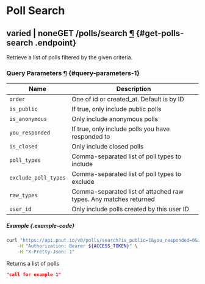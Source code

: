 # Poll Search




## <span class="endpoint-meta">varied | none</span><span class="method method-get">GET</span> /polls/search [&para;](#get-polls-search) {#get-polls-search .endpoint}

Retrieve a list of polls filtered by the given criteria.

### Query Parameters [&para;](#query-parameters-1) {#query-parameters-1}

Name|Description
-|-
`order`|One of id or created_at. Default is by ID
`is_public`|If true, only include public polls
`is_anonymous`|Only include anonymous polls
`you_responded`|If true, only include polls you have responded to
`is_closed`|Only include closed polls
`poll_types`|Comma-separated list of poll types to include
`exclude_poll_types`|Comma-separated list of poll types to exclude
`raw_types`|Comma-separated list of attached raw types. Any matches returned
`user_id`|Only include polls created by this user ID

##### Example {.example-code}

```bash
curl "https://api.pnut.io/v0/polls/search?is_public=1&you_responded=0&is_closed=0" \
    -H "Authorization: Bearer ${ACCESS_TOKEN}" \
    -H "X-Pretty-Json: 1"
```

Returns a list of polls

```json
"call for example 1"
```